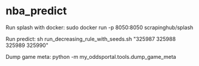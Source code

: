# nba_predict

Run splash with docker:
sudo docker run -p 8050:8050 scrapinghub/splash

Run predict:
sh run_decreasing_rule_with_seeds.sh "325987 325988 325989 325990"

Dump game meta:
python -m my_oddsportal.tools.dump_game_meta
